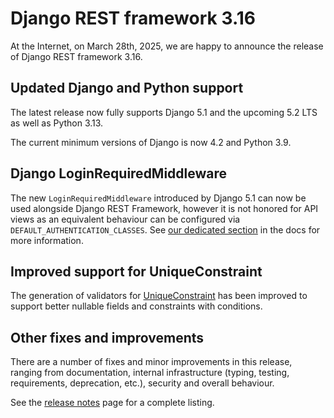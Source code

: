 <style>
.promo li a {
    float: left;
    width: 130px;
    height: 20px;
    text-align: center;
    margin: 10px 30px;
    padding: 150px 0 0 0;
    background-position: 0 50%;
    background-size: 130px auto;
    background-repeat: no-repeat;
    font-size: 120%;
    color: black;
}
.promo li {
    list-style: none;
}
</style>

# Django REST framework 3.16

At the Internet, on March 28th, 2025, we are happy to announce the release of Django REST framework 3.16.

## Updated Django and Python support

The latest release now fully supports Django 5.1 and the upcoming 5.2 LTS as well as Python 3.13.

The current minimum versions of Django is now 4.2 and Python 3.9.

## Django LoginRequiredMiddleware

The new `LoginRequiredMiddleware` introduced by Django 5.1 can now be used alongside Django REST Framework, however it is not honored for API views as an equivalent behaviour can be configured via `DEFAULT_AUTHENTICATION_CLASSES`. See [our dedicated section](../api-guide/authentication.md#django-51-loginrequiredmiddleware) in the docs for more information.

## Improved support for UniqueConstraint

The generation of validators for [UniqueConstraint](https://docs.djangoproject.com/en/stable/ref/models/constraints/#uniqueconstraint) has been improved to support better nullable fields and constraints with conditions.

## Other fixes and improvements

There are a number of fixes and minor improvements in this release, ranging from documentation, internal infrastructure (typing, testing, requirements, deprecation, etc.), security and overall behaviour.

See the [release notes](release-notes.md) page for a complete listing.
